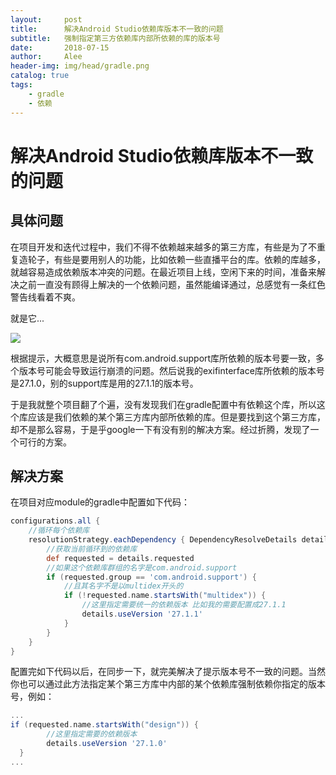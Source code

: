 ```yaml
---
layout:     post
title:      解决Android Studio依赖库版本不一致的问题
subtitle:   强制指定第三方依赖库内部所依赖的库的版本号
date:       2018-07-15
author:     Alee
header-img: img/head/gradle.png
catalog: true
tags:
    - gradle
    - 依赖
---
```


# 解决Android Studio依赖库版本不一致的问题

## 具体问题

在项目开发和迭代过程中，我们不得不依赖越来越多的第三方库，有些是为了不重复造轮子，有些是要用别人的功能，比如依赖一些直播平台的库。依赖的库越多，就越容易造成依赖版本冲突的问题。在最近项目上线，空闲下来的时间，准备来解决之前一直没有顾得上解决的一个依赖问题，虽然能编译通过，总感觉有一条红色警告线看着不爽。

就是它...

![](https://ws1.sinaimg.cn/large/a3888eecly1ftjxjqbop3j21q203u77w.jpg)



根据提示，大概意思是说所有com.android.support库所依赖的版本号要一致，多个版本号可能会导致运行崩溃的问题。然后说我的exifinterface库所依赖的版本号是27.1.0，别的support库是用的27.1.1的版本号。



于是我就整个项目翻了个遍，没有发现我们在gradle配置中有依赖这个库，所以这个库应该是我们依赖的某个第三方库内部所依赖的库。但是要找到这个第三方库，却不是那么容易，于是乎google一下有没有别的解决方案。经过折腾，发现了一个可行的方案。



## 解决方案

在项目对应module的gradle中配置如下代码：

```groovy
configurations.all {
    //循环每个依赖库
    resolutionStrategy.eachDependency { DependencyResolveDetails details ->
        //获取当前循环到的依赖库
        def requested = details.requested
        //如果这个依赖库群组的名字是com.android.support
        if (requested.group == 'com.android.support') {
            //且其名字不是以multidex开头的
            if (!requested.name.startsWith("multidex")) {
                //这里指定需要统一的依赖版本 比如我的需要配置成27.1.1
                details.useVersion '27.1.1'
            }
        }
    }
}
```

配置完如下代码以后，在同步一下，就完美解决了提示版本号不一致的问题。当然你也可以通过此方法指定某个第三方库中内部的某个依赖库强制依赖你指定的版本号，例如：

```groovy
...
if (requested.name.startsWith("design")) {
        //这里指定需要的依赖版本
        details.useVersion '27.1.0'
  }
...
```

